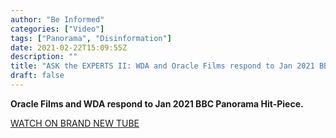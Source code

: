 ```yaml
---
author: "Be Informed"
categories: ["Video"]
tags: ["Panorama", "Disinformation"]
date: 2021-02-22T15:09:55Z
description: ""
title: "ASK the EXPERTS II: WDA and Oracle Films respond to Jan 2021 BBC Panorama Hit-Piece."
draft: false
---
```


**Oracle Films and WDA respond to Jan 2021 BBC Panorama Hit-Piece.**  

[WATCH ON BRAND NEW TUBE](https://brandnewtube.com/watch/ask-the-experts-ii-oracle-films-covileaks-2021-bbc-panorama-response_OvssgcJXMblheFt.html)

